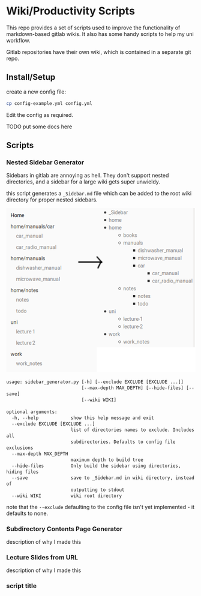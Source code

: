 # Wiki/Productivity Scripts

This repo provides a set of scripts used to improve the functionality of markdown-based gitlab wikis.
It also has some handy scripts to help my uni workflow.

Gitlab repositories have their own wiki, which is contained in a separate git repo.

## Install/Setup

create a new config file:

```bash
cp config-example.yml config.yml
```

Edit the config as required.

TODO put some docs here

## Scripts

### Nested Sidebar Generator

Sidebars in gitlab are annoying as hell. They don't support nested directories, and a sidebar for a large wiki gets super unwieldy.  

this script generates a `_Sidebar.md` file which can be added to the root wiki directory for proper nested sidebars.

![](images/sidebars.png)

```
usage: sidebar_generator.py [-h] [--exclude EXCLUDE [EXCLUDE ...]]
                            [--max-depth MAX_DEPTH] [--hide-files] [--save]
                            [--wiki WIKI]

optional arguments:
  -h, --help            show this help message and exit
  --exclude EXCLUDE [EXCLUDE ...]
                        list of directories names to exclude. Includes all
                        subdirectories. Defaults to config file exclusions
  --max-depth MAX_DEPTH
                        maximum depth to build tree
  --hide-files          Only build the sidebar using directories, hiding files
  --save                save to _Sidebar.md in wiki directory, instead of
                        outputting to stdout
  --wiki WIKI           wiki root directory

```

note that the `--exclude` defaulting to the config file isn't yet implemented - it defaults to none.

### Subdirectory Contents Page Generator

description of why I made this

### Lecture Slides from URL

description of why I made this

### script title
